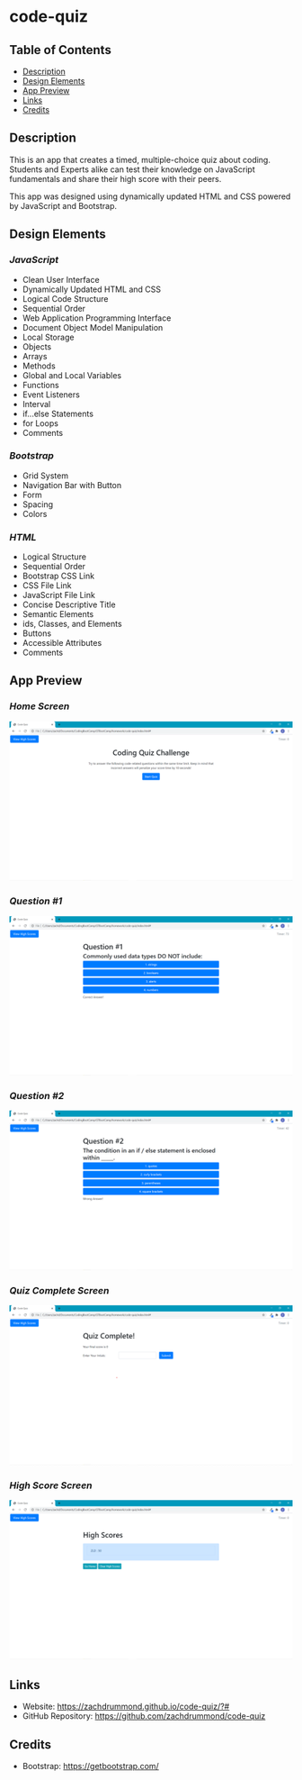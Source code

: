 # code-quiz

## Table of Contents
* [Description](#Description)
* [Design Elements](#Design-Elements)
* [App Preview](#App-Preview)
* [Links](#Links)
* [Credits](#Credits)

## Description
This is an app that creates a timed, multiple-choice quiz about coding. Students and Experts alike can test their knowledge on JavaScript fundamentals and share their high score with their peers.

This app was designed using dynamically updated HTML and CSS powered by JavaScript and Bootstrap.

## Design Elements
### *JavaScript*
* Clean User Interface
* Dynamically Updated HTML and CSS
* Logical Code Structure
* Sequential Order
* Web Application Programming Interface
* Document Object Model Manipulation
* Local Storage
* Objects
* Arrays
* Methods
* Global and Local Variables
* Functions
* Event Listeners
* Interval
* if...else Statements
* for Loops
* Comments

### *Bootstrap*
* Grid System
* Navigation Bar with Button
* Form
* Spacing
* Colors

### *HTML*
* Logical Structure
* Sequential Order
* Bootstrap CSS Link
* CSS File Link
* JavaScript File Link
* Concise Descriptive Title
* Semantic Elements
* ids, Classes, and Elements
* Buttons
* Accessible Attributes
* Comments

## App Preview
### *Home Screen*
![Screenshot](codeQuiz1.png)

### *Question #1*
![Screenshot](codeQuiz2.png)

### *Question #2*
![Screenshot](codeQuiz3.png)

### *Quiz Complete Screen*
![Screenshot](codeQuiz4.png)

### *High Score Screen*
![Screenshot](codeQuiz5.png)

## Links
* Website: https://zachdrummond.github.io/code-quiz/?#
* GitHub Repository: https://github.com/zachdrummond/code-quiz

## Credits
* Bootstrap: https://getbootstrap.com/